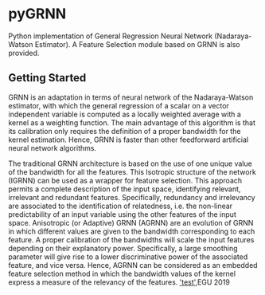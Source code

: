 # pyGRNN
Python implementation of General Regression Neural Network (Nadaraya-Watson Estimator). A Feature Selection module based on GRNN is also provided.

## Getting Started

GRNN is an adaptation in terms of neural network of the Nadaraya-Watson estimator, with which the general regression of a scalar on a vector independent variable is computed as a locally weighted average with a kernel as a weighting function. The main advantage of this algorithm is that its calibration only requires the definition of a proper bandwidth for the kernel estimation. Hence, GRNN is faster than other feedforward artificial neural network algorithms.

The traditional GRNN architecture is based on the use of one unique value of the bandwidth for all the features. This Isotropic structure of the network (IGRNN) can be used as a wrapper for feature selection. This approach permits a complete description of the input space, identifying relevant, irrelevant and redundant features. Specifically, redundancy and irrelevancy are associated to the identification of relatedness, i.e. the non-linear predictability of an input variable using the other features of the input space. 
Anisotropic (or Adaptive) GRNN (AGRNN) are an evolution of GRNN in which different values are given to the bandwidth corresponding to each feature. A proper calibration of the bandwidths will scale the input features depending on their explanatory power. Specifically, a large smoothing parameter will give rise to a lower discriminative power of the associated feature, and vice versa. Hence, AGRNN can be considered as an embedded feature selection method in which the bandwidth values of the kernel express a measure of the relevancy of the features.
['test'](https://github.com/federhub/pyGRNN/blob/master/EGU2019_FS_using_simple_and_efficient_ML_models.pdf),EGU 2019
